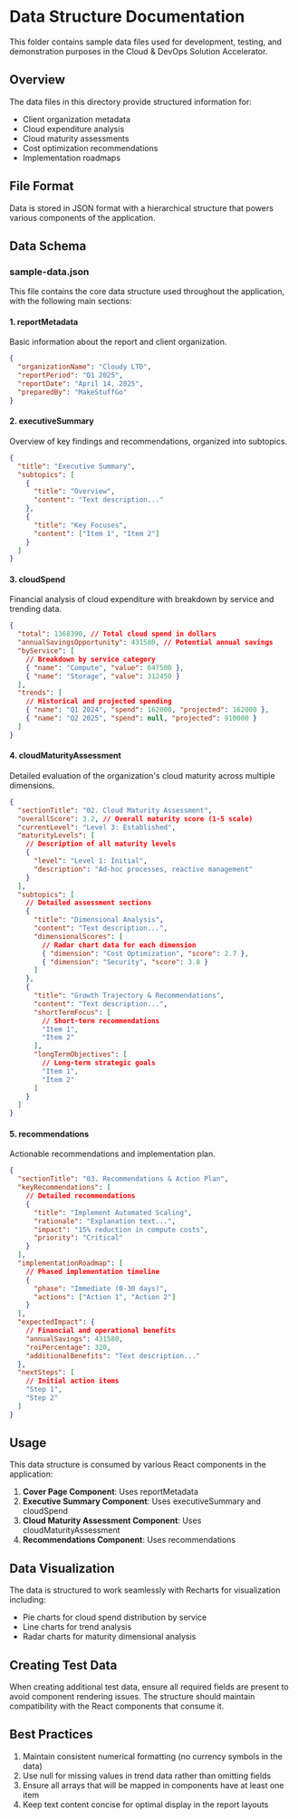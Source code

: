 # Data Structure Documentation

This folder contains sample data files used for development, testing, and demonstration purposes in the Cloud & DevOps Solution Accelerator.

## Overview

The data files in this directory provide structured information for:

- Client organization metadata
- Cloud expenditure analysis
- Cloud maturity assessments
- Cost optimization recommendations
- Implementation roadmaps

## File Format

Data is stored in JSON format with a hierarchical structure that powers various components of the application.

## Data Schema

### sample-data.json

This file contains the core data structure used throughout the application, with the following main sections:

#### 1. reportMetadata

Basic information about the report and client organization.

```json
{
  "organizationName": "Cloudy LTD",
  "reportPeriod": "Q1 2025",
  "reportDate": "April 14, 2025",
  "preparedBy": "MakeStuffGo"
}
```

#### 2. executiveSummary

Overview of key findings and recommendations, organized into subtopics.

```json
{
  "title": "Executive Summary",
  "subtopics": [
    {
      "title": "Overview",
      "content": "Text description..."
    },
    {
      "title": "Key Focuses",
      "content": ["Item 1", "Item 2"]
    }
  ]
}
```

#### 3. cloudSpend

Financial analysis of cloud expenditure with breakdown by service and trending data.

```json
{
  "total": 1368390, // Total cloud spend in dollars
  "annualSavingsOpportunity": 431580, // Potential annual savings
  "byService": [
    // Breakdown by service category
    { "name": "Compute", "value": 647500 },
    { "name": "Storage", "value": 312450 }
  ],
  "trends": [
    // Historical and projected spending
    { "name": "Q1 2024", "spend": 162000, "projected": 162000 },
    { "name": "Q2 2025", "spend": null, "projected": 910000 }
  ]
}
```

#### 4. cloudMaturityAssessment

Detailed evaluation of the organization's cloud maturity across multiple dimensions.

```json
{
  "sectionTitle": "02. Cloud Maturity Assessment",
  "overallScore": 3.2, // Overall maturity score (1-5 scale)
  "currentLevel": "Level 3: Established",
  "maturityLevels": [
    // Description of all maturity levels
    {
      "level": "Level 1: Initial",
      "description": "Ad-hoc processes, reactive management"
    }
  ],
  "subtopics": [
    // Detailed assessment sections
    {
      "title": "Dimensional Analysis",
      "content": "Text description...",
      "dimensionalScores": [
        // Radar chart data for each dimension
        { "dimension": "Cost Optimization", "score": 2.7 },
        { "dimension": "Security", "score": 3.8 }
      ]
    },
    {
      "title": "Growth Trajectory & Recommendations",
      "content": "Text description...",
      "shortTermFocus": [
        // Short-term recommendations
        "Item 1",
        "Item 2"
      ],
      "longTermObjectives": [
        // Long-term strategic goals
        "Item 1",
        "Item 2"
      ]
    }
  ]
}
```

#### 5. recommendations

Actionable recommendations and implementation plan.

```json
{
  "sectionTitle": "03. Recommendations & Action Plan",
  "keyRecommendations": [
    // Detailed recommendations
    {
      "title": "Implement Automated Scaling",
      "rationale": "Explanation text...",
      "impact": "15% reduction in compute costs",
      "priority": "Critical"
    }
  ],
  "implementationRoadmap": [
    // Phased implementation timeline
    {
      "phase": "Immediate (0-30 days)",
      "actions": ["Action 1", "Action 2"]
    }
  ],
  "expectedImpact": {
    // Financial and operational benefits
    "annualSavings": 431580,
    "roiPercentage": 320,
    "additionalBenefits": "Text description..."
  },
  "nextSteps": [
    // Initial action items
    "Step 1",
    "Step 2"
  ]
}
```

## Usage

This data structure is consumed by various React components in the application:

1. **Cover Page Component**: Uses reportMetadata
2. **Executive Summary Component**: Uses executiveSummary and cloudSpend
3. **Cloud Maturity Assessment Component**: Uses cloudMaturityAssessment
4. **Recommendations Component**: Uses recommendations

## Data Visualization

The data is structured to work seamlessly with Recharts for visualization including:

- Pie charts for cloud spend distribution by service
- Line charts for trend analysis
- Radar charts for maturity dimensional analysis

## Creating Test Data

When creating additional test data, ensure all required fields are present to avoid component rendering issues. The structure should maintain compatibility with the React components that consume it.

## Best Practices

1. Maintain consistent numerical formatting (no currency symbols in the data)
2. Use null for missing values in trend data rather than omitting fields
3. Ensure all arrays that will be mapped in components have at least one item
4. Keep text content concise for optimal display in the report layouts
